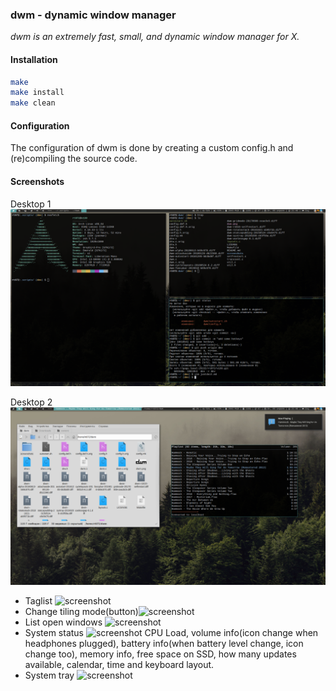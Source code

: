 ### dwm - dynamic window manager
*dwm is an extremely fast, small, and dynamic window manager for X.*

#### Installation

```bash
make
make install
make clean
```
#### Configuration

The configuration of dwm is done by creating a custom config.h
and (re)compiling the source code.

#### Screenshots

Desktop 1
![screenshot](./.screenshots/desktop-1.png)


Desktop 2
![screenshot](./.screenshots/desktop-2.png)


* Taglist ![screenshot](./.screenshots/tags.png)
* Change tiling mode(button)![screenshot](./.screenshots/tiling-mode.png)
* List open windows ![screenshot](./.screenshots/windows-list.png)
* System status ![screenshot](./.screenshots/status.png) CPU Load, volume info(icon change when headphones plugged), battery info(when battery level change, icon change too), memory info, free space on SSD, how many updates available, calendar, time and keyboard layout.
* System tray ![screenshot](./.screenshots/tray.png)
